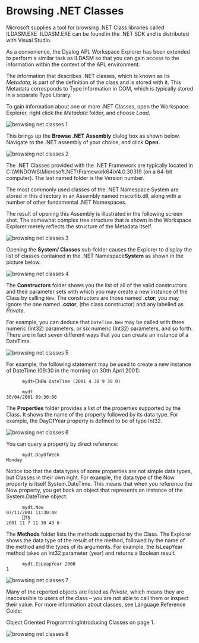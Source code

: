 # Browsing .NET Classes

Microsoft supplies a tool for browsing .NET Class libraries called ILDASM.EXE  ILDASM.EXE can be found in the .NET SDK and is distributed with Visual Studio.

As a convenience, the Dyalog APL Workspace Explorer has been extended to perform a similar task as ILDASM so that you can gain access to the information within the context of the APL environment.

The information that describes .NET classes, which is known as its *Metadata*, is part of the definition of the class and is stored with it. This Metadata corresponds to Type Information in COM, which is typically stored in a separate Type Library.

To gain information about one or more .NET Classes, open the Workspace Explorer, right click the *Metadata* folder, and choose *Load*.

![browsing net classes 1](site:img/browsing-net-classes-1.png)

This brings up the **Browse .NET Assembly** dialog box as shown below. Navigate to the .NET assembly of your choice, and click **Open**.

![browsing net classes 2](site:img/browsing-net-classes-2.png)

The .NET Classes provided with the .NET Framework are typically located in C:\WINDOWS\Microsoft.NET\Framework64\V4.0.30319 (on a 64-bit computer). The last named folder is the Version number.

The most commonly used classes of the .NET Namespace System are stored in this directory in an Assembly named mscorlib.dll, along with a number of other fundamental .NET Namespaces.

The result of opening this Assembly is illustrated in the following screen shot. The somewhat complex tree structure that is shown in the Workspace Explorer merely reflects the structure of the Metadata itself.

![browsing net classes 3](site:img/browsing-net-classes-3.png)

Opening the **System/ Classes** sub-folder causes the Explorer to display the list of classes contained in the .NET Namespace**System** as shown in the picture below.

![browsing net classes 4](site:img/browsing-net-classes-4.png)

The **Constructors** folder shows you the list of all of the valid constructors and their parameter sets with which you may create a new instance of the Class by calling `New`. The constructors are those named **.ctor**; you may ignore the one named **.cctor**, (the class constructor) and any labelled as *Private*.

For example, you can deduce that `DateTime.New` may be called with three numeric (Int32) parameters, or six numeric (Int32) parameters, and so forth. There are in fact seven different ways that you can create an instance of a DateTime.

![browsing net classes 5](site:img/browsing-net-classes-5.png)

For example, the following statement may be used to create a new instance of DateTime (09:30 in the morning on 30th April 2001):
```apl
      mydt←⎕NEW DateTime (2001 4 30 9 30 0)
 
      mydt
30/04/2001 09:30:00
```

The **Properties** folder provides a list of the properties supported by the Class. It shows the name of the property followed by its data type. For example, the DayOfYear property is defined to be of type Int32.

![browsing net classes 6](site:img/browsing-net-classes-6.png)

You can query a property by direct reference:
```apl
      mydt.DayOfWeek
Monday
```

Notice too that the data types of some properties are not simple data types, but Classes in their own right. For example, the data type of the Now property is itself System.DateTime. This means that when you reference the Now property, you get back an object that represents an instance of the System.DateTime object:
```apl
      mydt.Now
07/11/2001 11:30:48
      ⎕TS
2001 11 7 11 30 48 0
```

The **Methods** folder lists the methods supported by the Class. The Explorer shows the data type of the result of the method, followed by the name of the method and the types of its arguments. For example, the IsLeapYear method takes an Int32 parameter (year) and returns a Boolean result.
```apl
      mydt.IsLeapYear 2000
1
```

![browsing net classes 7](site:img/browsing-net-classes-7.png)

Many of the reported objects are listed as *Private*, which means they are inaccessible to users of the class – you are not able to call them or inspect their value. For more information about classes, see 
Language Reference Guide: 

Object Oriented ProgrammingIntroducing Classes on page 1.

![browsing net classes 8](site:img/browsing-net-classes-8.png)
